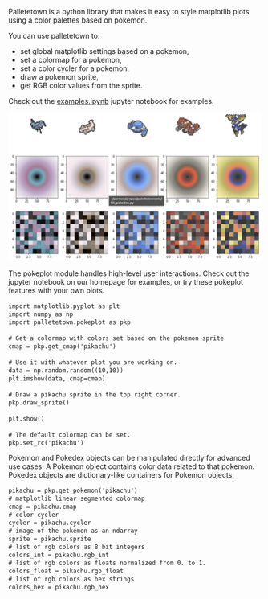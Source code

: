 Palletetown is a python library that makes it easy to style matplotlib plots using a color palettes based on pokemon.

You can use palletetown to:
* set global matplotlib settings based on a pokemon,
* set a colormap for a pokemon,
* set a color cycler for a pokemon,
* draw a pokemon sprite,
* get RGB color values from the sprite.

Check out the [examples.ipynb](https://github.com/rowland-208/palettetown/blob/main/etc/examples.ipynb) jupyter notebook for examples.

![Sample image](https://github.com/rowland-208/palettetown/blob/main/etc/samples.png?raw=True)

The pokeplot module handles high-level user interactions.
Check out the jupyter notebook on our homepage for examples,
or try these pokeplot features with your own plots.
```
import matplotlib.pyplot as plt
import numpy as np
import palletetown.pokeplot as pkp

# Get a colormap with colors set based on the pokemon sprite
cmap = pkp.get_cmap('pikachu')

# Use it with whatever plot you are working on.
data = np.random.random((10,10))
plt.imshow(data, cmap=cmap)

# Draw a pikachu sprite in the top right corner.
pkp.draw_sprite()

plt.show()

# The default colormap can be set.
pkp.set_rc('pikachu')
```

Pokemon and Pokedex objects can be manipulated directly for advanced use cases.
A Pokemon object contains color data related to that pokemon.
Pokedex objects are dictionary-like containers for Pokemon objects.
```
pikachu = pkp.get_pokemon('pikachu')
# matplotlib linear segmented colormap
cmap = pikachu.cmap
# color cycler
cycler = pikachu.cycler
# image of the pokemon as an ndarray
sprite = pikachu.sprite
# list of rgb colors as 8 bit integers
colors_int = pikachu.rgb_int
# list of rgb colors as floats normalized from 0. to 1.
colors_float = pikachu.rgb_float
# list of rgb colors as hex strings
colors_hex = pikachu.rgb_hex
```
